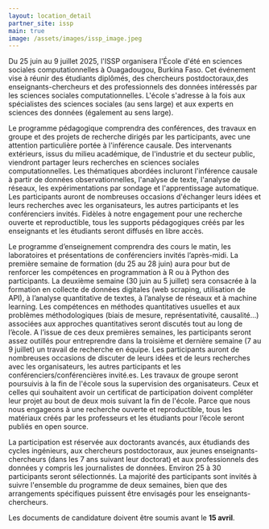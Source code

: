 ```yaml
---
layout: location_detail
partner_site: issp
main: true
image: /assets/images/issp_image.jpeg
---
```


[//]: # (ORGANIZERS: Update the info to match your location. Add a site image to /assets/images/ and update the placeholder URL above to match it. See _data/2025/ISSP for yml files that control the header content, location info on general sites page, people lists, and sidebar.)


Du 25 juin au 9 juillet 2025, l'ISSP organisera l'École d'été en sciences sociales computationnelles à Ouagadougou, Burkina Faso. Cet événement vise à réunir des étudiants diplômés, des chercheurs postdoctoraux,des enseignants-chercheurs et des professionnels des données intéressés par les sciences sociales computationnelles. L'école s'adresse à la fois aux spécialistes des sciences sociales (au sens large) et aux experts en sciences des données (également au sens large).

Le programme pédagogique comprendra des conférences, des travaux en groupe et des projets de recherche dirigés par les participants, avec une attention particulière portée à l'inférence causale. Des intervenants extérieurs, issus du milieu académique, de l'industrie et du secteur public, viendront partager leurs recherches en sciences sociales computationnelles. Les thématiques abordées incluront l'inférence causale à partir de données observationnelles, l'analyse de texte, l'analyse de réseaux, les expérimentations par sondage et l'apprentissage automatique. Les participants auront de nombreuses occasions d'échanger leurs idées et leurs recherches avec les organisateurs, les autres participants et les conférenciers invités. Fidèles à notre engagement pour une recherche ouverte et reproductible, tous les supports pédagogiques créés par les enseignants et les étudiants seront diffusés en libre accès.

Le programme d’enseignement comprendra des cours le matin, les laboratoires et présentations de conférenciers invités l’après-midi. La première semaine de formation (du 25 au 28 juin) aura pour but de renforcer les compétences en programmation à R ou à Python des participants. La deuxième semaine (30 juin au 5 juillet) sera consacrée à la formation en collecte de données digitales (web scraping, utilisation de API), à l’analyse quantitative de textes, à l’analyse de réseaux et à machine learning. Les compétences en méthodes quantitatives usuelles et aux problèmes méthodologiques (biais de mesure, représentativité, causalité...) associées aux approches quantitatives seront discutés tout au long de l’ècole. A l’issue de ces deux premières semaines, les participants seront assez outillés pour entreprendre dans la troisième et dernière semaine (7 au 9 juillet) un travail de recherche en équipe. Les participants auront de nombreuses occasions de discuter de leurs idées et de leurs recherches avec les organisateurs, les autres participants et les conférenciers/conférencières invité.es. Les travaux de groupe seront poursuivis à la fin de l'école sous la supervision des organisateurs. Ceux et celles qui souhaitent avoir un certificat de participation doivent compléter leur projet au bout de deux mois suivant la fin de l'école. Parce que nous nous engageons à une recherche ouverte et reproductible, tous les matériaux créés par les professeurs et les étudiants pour l’école seront publiés en open source.

La participation est réservée aux doctorants avancés, aux étudiands des cycles ingénieurs, aux chercheurs postdoctoraux, aux jeunes enseignants-chercheurs (dans les 7 ans suivant leur doctorat) et aux professionnels des données y compris les journalistes de données. Environ 25 à 30 participants seront sélectionnés. La majorité des participants sont invités à suivre l'ensemble du programme de deux semaines, bien que des arrangements spécifiques puissent être envisagés pour les enseignants-chercheurs.

Les documents de candidature doivent être soumis avant le **15 avril**.

[//]: # (ORGANIZERS: feel free to add a link to your application materials or your SICSS apply page above.)

